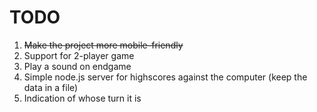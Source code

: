 # TODO
1. ~~Make the project more mobile-friendly~~
2. Support for 2-player game
3. Play a sound on endgame
4. Simple node.js server for highscores against the computer (keep the data in a file)
5. Indication of whose turn it is
